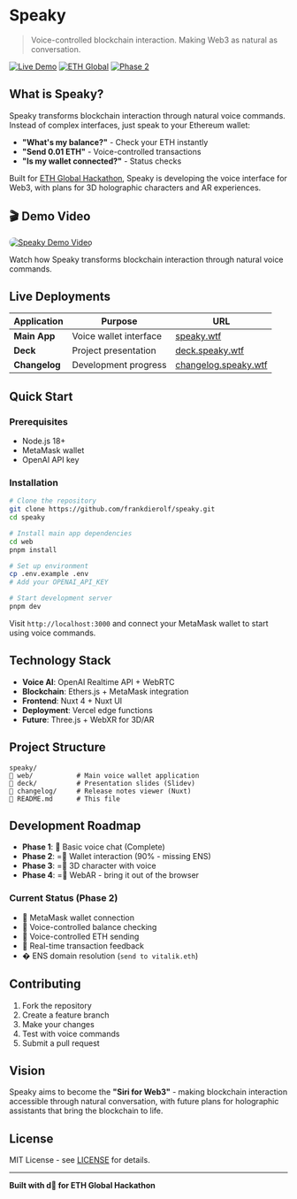 # Speaky

> Voice-controlled blockchain interaction. Making Web3 as natural as conversation.

[![Live Demo](https://img.shields.io/badge/Demo-speaky.wtf-blue?style=for-the-badge)](https://speaky.wtf)
[![ETH Global](https://img.shields.io/badge/ETH%20Global-Hackathon-purple?style=for-the-badge)](https://ethglobal.com)
[![Phase 2](https://img.shields.io/badge/Phase%202-90%25%20Complete-green?style=for-the-badge)](#roadmap)

## What is Speaky?

Speaky transforms blockchain interaction through natural voice commands. Instead of complex interfaces, just speak to your Ethereum wallet:

- **"What's my balance?"** - Check your ETH instantly
- **"Send 0.01 ETH"** - Voice-controlled transactions
- **"Is my wallet connected?"** - Status checks

Built for [ETH Global Hackathon](https://ethglobal.com), Speaky is developing the voice interface for Web3, with plans for 3D holographic characters and AR experiences.

## 🎬 Demo Video

<a href="https://youtu.be/ZCs3prDRsck" target="_blank">
  <img src="https://i.ibb.co/YT8FHpbk/image.png" alt="Speaky Demo Video" style="max-width: 100%; height: auto; border-radius: 8px;">
</a>

Watch how Speaky transforms blockchain interaction through natural voice commands.

## Live Deployments

| Application | Purpose | URL |
|-------------|---------|-----|
| **Main App** | Voice wallet interface | [speaky.wtf](https://speaky.wtf) |
| **Deck** | Project presentation | [deck.speaky.wtf](https://deck.speaky.wtf) |
| **Changelog** | Development progress | [changelog.speaky.wtf](https://changelog.speaky.wtf) |

## Quick Start

### Prerequisites
- Node.js 18+
- MetaMask wallet
- OpenAI API key

### Installation

```bash
# Clone the repository
git clone https://github.com/frankdierolf/speaky.git
cd speaky

# Install main app dependencies
cd web
pnpm install

# Set up environment
cp .env.example .env
# Add your OPENAI_API_KEY

# Start development server
pnpm dev
```

Visit `http://localhost:3000` and connect your MetaMask wallet to start using voice commands.

## Technology Stack

- **Voice AI**: OpenAI Realtime API + WebRTC
- **Blockchain**: Ethers.js + MetaMask integration
- **Frontend**: Nuxt 4 + Nuxt UI
- **Deployment**: Vercel edge functions
- **Future**: Three.js + WebXR for 3D/AR

## Project Structure

```
speaky/
   web/           # Main voice wallet application
   deck/          # Presentation slides (Slidev)
   changelog/     # Release notes viewer (Nuxt)
   README.md      # This file
```

## Development Roadmap

- **Phase 1**:  Basic voice chat (Complete)
- **Phase 2**: = Wallet interaction (90% - missing ENS)
- **Phase 3**: = 3D character with voice
- **Phase 4**: = WebAR - bring it out of the browser

### Current Status (Phase 2)
-  MetaMask wallet connection
-  Voice-controlled balance checking
-  Voice-controlled ETH sending
-  Real-time transaction feedback
- � ENS domain resolution (`send to vitalik.eth`)

## Contributing

1. Fork the repository
2. Create a feature branch
3. Make your changes
4. Test with voice commands
5. Submit a pull request

## Vision

Speaky aims to become the **"Siri for Web3"** - making blockchain interaction accessible through natural conversation, with future plans for holographic assistants that bring the blockchain to life.

## License

MIT License - see [LICENSE](LICENSE) for details.

---

**Built with d for ETH Global Hackathon**